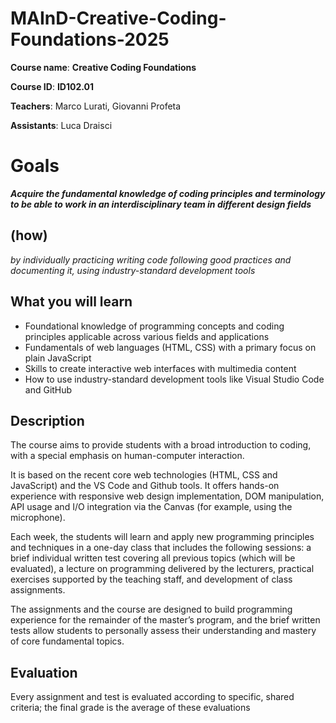 # MAInD-Creative-Coding-Foundations-2025

**Course name**: **Creative Coding Foundations**

**Course ID**: **ID102.01**

**Teachers**: Marco Lurati, Giovanni Profeta

**Assistants**: Luca Draisci

# Goals

***Acquire the fundamental knowledge of coding principles and terminology to be able to work in an interdisciplinary team in different design fields***

## (how)

*by individually practicing writing code following good practices and documenting it, using industry-standard development tools*

## What you will learn

- Foundational knowledge of programming concepts and coding principles applicable across various fields and applications
- Fundamentals of web languages (HTML, CSS) with a primary focus on plain JavaScript
- Skills to create interactive web interfaces with multimedia content
- How to use industry-standard development tools like Visual Studio Code and GitHub

## Description

The course aims to provide students with a broad introduction to coding, with a special emphasis on human-computer interaction.

It is based on the recent core web technologies (HTML, CSS and JavaScript) and the VS Code and Github tools. It offers hands-on experience with responsive web design implementation, DOM manipulation, API usage and I/O integration via the Canvas (for example, using the microphone).

Each week, the students will learn and apply new programming principles and techniques in a one-day class that includes the following sessions: a brief individual written test covering all previous topics (which will be evaluated), a lecture on programming delivered by the lecturers, practical exercises supported by the teaching staff, and development of class assignments.

The assignments and the course are designed to build programming experience for the remainder of the master’s program, and the brief written tests allow students to personally assess their understanding and mastery of core fundamental topics.

## Evaluation

Every assignment and test is evaluated according to specific, shared criteria; the final grade is the average of these evaluations
